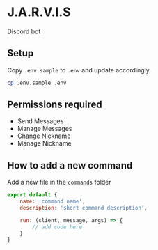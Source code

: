 # J.A.R.V.I.S

Discord bot

## Setup

Copy `.env.sample` to `.env` and update accordingly.

```sh
cp .env.sample .env
```

## Permissions required

* Send Messages
* Manage Messages
* Change Nickname
* Manage Nickname

## How to add a new command

Add a new file in the `commands` folder

```javascript
export default {
    name: 'command name',
    description: 'short command description',

    run: (client, message, args) => {
        // add code here
    }
}
```